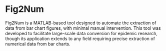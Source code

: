# Fig2Num
Fig2Num is a MATLAB-based tool designed to automate the extraction of data from bar chart figures, with minimal manual intervention. This tool was developed to facilitate large-scale data conversion for epidemic research, though its application extends to any field requiring precise extraction of numerical data from bar charts.
